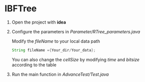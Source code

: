 # IBFTree
1. Open the project with **idea**
2. Configure the parameters in *Parameter/RTree_parameters.java*

   Modify the *fileName* to your local data path
   
    ```java
    String fileName ={Your_dir/Your_data};
    ```
    
    You can also change the *cellSize* by modifying *time* and *bitsize* according to the table
    
    
3. Run the main function in *AdvanceTest/Test.java*
